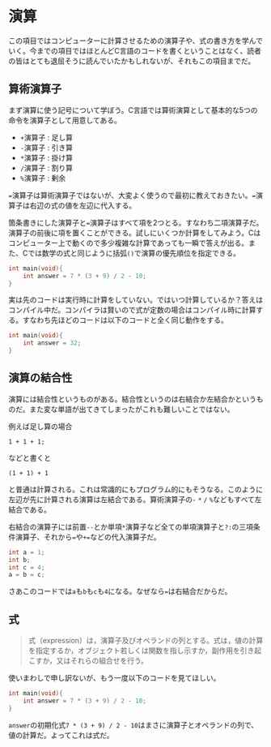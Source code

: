 # 演算

この項目ではコンピューターに計算させるための演算子や、式の書き方を学んでいく。今までの項目ではほとんどC言語のコードを書くということはなく、読者の皆はとても退屈そうに読んでいたかもしれないが、それもこの項目までだ。

## 算術演算子

まず演算に使う記号について学ぼう。C言語では算術演算として基本的な5つの命令を演算子として用意してある。

- `+`演算子 :   足し算
- `-`演算子 :   引き算
- `*`演算子 :   掛け算
- `/`演算子 :   割り算
- `%`演算子 :   剰余

`=`演算子は算術演算子ではないが、大変よく使うので最初に教えておきたい。`=`演算子は右辺の式の値を左辺に代入する。

箇条書きにした演算子と`=`演算子はすべて項を2つとる。すなわち二項演算子だ。演算子の前後に項を置くことができる。試しにいくつか計算をしてみよう。Cはコンピューター上で動くので多少複雑な計算であっても一瞬で答えが出る。また、Cでは数学の式と同じように括弧`()`で演算の優先順位を指定できる。

```c
int main(void){
    int answer = 7 * (3 + 9) / 2 - 10;
}
```

実は先のコードは実行時に計算をしていない。ではいつ計算しているか？答えはコンパイル中だ。コンパイラは賢いので式が定数の場合はコンパイル時に計算する。すなわち先ほどのコードは以下のコードと全く同じ動作をする。

```c
int main(void){
    int answer = 32;
}
```

## 演算の結合性

演算には結合性というものがある。結合性というのは右結合か左結合かというものだ。また変な単語が出てきてしまったがこれも難しいことではない。

例えば足し算の場合

```
1 + 1 + 1;
```

などと書くと

```
(1 + 1) + 1
```

と普通は計算される。これは常識的にもプログラム的にもそうなる。このように左辺が先に計算される演算は左結合である。算術演算子の`-` `*` `/` `%`などもすべて左結合である。

右結合の演算子には前置`--`とか単項`*`演算子など全ての単項演算子と`?:`の三項条件演算子、それから`=`や`+=`などの代入演算子だ。

```c
int a = 1;
int b;
int c = 4;
a = b = c;
```

さあこのコードでは`a`も`b`も`c`も`4`になる。なぜなら`=`は右結合だからだ。

## 式

>式（expression）は，演算子及びオペランドの列とする。式は，値の計算を指定するか，オブジェクト若しくは関数を指し示すか，副作用を引き起こすか，又はそれらの組合せを行う。

使いまわしで申し訳ないが、もう一度以下のコードを見てほしい。

```c
int main(void){
    int answer = 7 * (3 + 9) / 2 - 10;
}
```

`answer`の初期化式`7 * (3 + 9) / 2 - 10`はまさに演算子とオペランドの列で、値の計算だ。よってこれは式だ。



